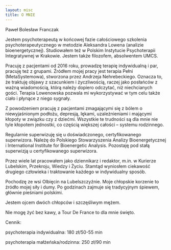 ```yaml
---
layout: misc
title: O MNIE
---
```


Paweł Bolesław Franczak

Jestem psychoterapeutą w końcowej fazie całościowego szkolenia psychoterapeutycznego w metodzie Aleksandra Lowena (analizie bioenergetycznej). Studiowałem też w Polskim Instytucie Psychoterapii Integratywnej w Krakowie. Jestem także filozofem, absolwentem UMCS.

Pracuję z pacjentami od 2016 roku, prowadzę terapię indywidualną i par, pracuję też z grupami. Źródłem mojej pracy jest terapia Pełni (MetaSystemowa), stworzona przez Andrzeja Nehrebeckiego. Oznacza to, że traktuję objawy z szacunkiem i życzliwością, raczej jako posłańców z ważną wiadomością, którą należy dopiero odczytać, niż niechcianych gości. Terapia Lowenowska pozwala mi wykorzystywać w tym celu także ciało i płynące z niego sygnały.

Z powodzeniem pracuję z pacjentami zmagającymi się z bólem o niewyjaśnionym podłożu, depresją, lękami, uzależnieniami i mającymi kłopoty w związku czy z dziećmi. Wszystkie te trudności są dla mnie nie tyle kłopotem jednostki, co częścią większej całości – systemu rodzinnego.

Regularnie superwizuję się u doświadczonego, certyfikowanego superwizora. Należę do Polskiego Stowarzyszenia Analizy Bioenergetycznej i International Institute for Bioenergetic Analysis. Pozostaję pod stałą superwizją u certyfikowanego superwizora.

Przez wiele lat pracowałem jako dziennikarz i redaktor, m.in. w Kurierze Lubelskim, Przekroju, Wiedzy i Życiu. Stamtąd wyniosłem ciekawość drugiego człowieka i traktowanie każdego w indywidualny sposób.

Pochodzę ze wsi Olbięcin na Lubelszczyźnie. Moje chłopskie korzenie to źródło mojej siły i dumy. Po godzinach zajmuje się tradycyjnym śpiewem, głównie pieśniami polskimi. 

Jestem ojcem dwóch chłopców i szczęśliwym mężem. 

Nie mogę żyć bez kawy, a Tour De France to dla mnie święto.



Cennik: 

psychoterapia indywidualna: 180 zł/50-55 min

psychoterapia małżeńska/rodzinna: 250 zł/90 min
